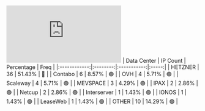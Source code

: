 ![Diagramm](https://github.com/obajay/StateSync-snapshots/blob/main/Projects/Empower/1/README.md)
| Data Center | IP Count | Percentage | Freq |
|:------------:|:--------:|:-----------:|:-----:|
| HETZNER | 36 | 51.43% | 🔴 |
| Contabo | 6 | 8.57% | 🟢 |
| OVH | 4 | 5.71% | 🟢 |
| Scaleway | 4 | 5.71% | 🟢 |
| MEVSPACE | 3 | 4.29% | 🟢 |
| IPAX | 2 | 2.86% | 🟢 |
| Netcup | 2 | 2.86% | 🟢 |
| Interserver | 1 | 1.43% | 🟢 |
| IONOS | 1 | 1.43% | 🟢 |
| LeaseWeb | 1 | 1.43% | 🟢 |
| OTHER | 10 | 14.29% | 🟢 |